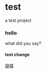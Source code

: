 # test
a test project

### hello
what did you say?

#### test change
<a href='./CHANGELOG.md'>链接</a>